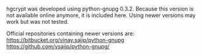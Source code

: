 hgcrypt was developed using python-gnupg 0.3.2. Because this version is not
available online anymore, it is included here. Using newer versions may work but
was not tested.

Official repositories containing newer versions are:
https://bitbucket.org/vinay.sajip/python-gnupg
https://github.com/vsajip/python-gnupg/
